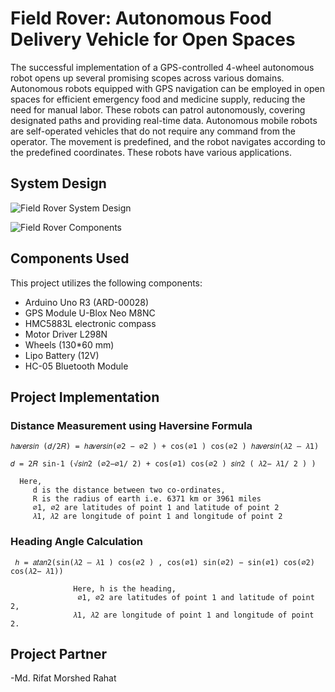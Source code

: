 # Field Rover: Autonomous Food Delivery Vehicle for Open Spaces

The successful implementation of a GPS-controlled 4-wheel autonomous robot opens up several promising scopes across various domains. Autonomous robots equipped with GPS navigation can be employed in open spaces for efficient emergency food and medicine supply, reducing the need for manual labor. These robots can patrol autonomously, covering designated paths and providing real-time data. Autonomous mobile robots are self-operated vehicles that do not require any command from the operator. The movement is predefined, and the robot navigates according to the predefined coordinates. These robots have various applications.

## System Design

![Field Rover System Design](https://github.com/sunzidulislam/Autonomous-CAR-System-project-/assets/60359567/bb462654-4530-4a67-8d2f-fc3a1c9a0dc7)

![Field Rover Components](https://github.com/sunzidulislam/Autonomous-CAR-System-project-/assets/60359567/c899c367-e31d-475c-a2aa-10d883bd754b)

## Components Used

This project utilizes the following components:

- Arduino Uno R3 (ARD-00028)
- GPS Module U-Blox Neo M8NC
- HMC5883L electronic compass
- Motor Driver L298N
- Wheels (130*60 mm)
- Lipo Battery (12V)
- HC-05 Bluetooth Module

## Project Implementation

### Distance Measurement using Haversine Formula

    ℎ𝑎𝑣𝑒𝑟𝑠𝑖𝑛 (𝑑/2𝑅) = ℎ𝑎𝑣𝑒𝑟𝑠𝑖𝑛(∅2 − ∅2 ) + cos(∅1 ) cos(∅2 ) ℎ𝑎𝑣𝑒𝑟𝑠𝑖𝑛(𝜆2 – 𝜆1)
   
    𝑑 = 2𝑅 sin-1 (√𝑠𝑖𝑛2 (∅2−∅1/ 2) + cos(∅1) cos(∅2 ) 𝑠𝑖𝑛2 ( 𝜆2− 𝜆1/ 2 ) ) 
   
      Here,
         d is the distance between two co-ordinates, 
         R is the radius of earth i.e. 6371 km or 3961 miles
         ∅1, ∅2 are latitudes of point 1 and latitude of point 2 
         𝜆1, 𝜆2 are longitude of point 1 and longitude of point 2 

### Heading Angle Calculation

     ℎ = 𝑎𝑡𝑎𝑛2(sin(𝜆2 – 𝜆1 ) cos(∅2 ) , cos(∅1) sin(∅2) − sin(∅1) cos(∅2) cos(𝜆2− 𝜆1))
  
                  Here, h is the heading, 
                   ∅1, ∅2 are latitudes of point 1 and latitude of point 2,
                  𝜆1, 𝜆2 are longitude of point 1 and longitude of point 2. 
## Project Partner
  -Md. Rifat Morshed Rahat
